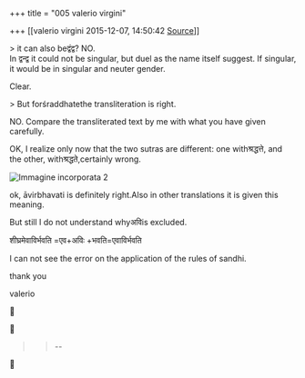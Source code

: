 +++
title = "005 valerio virgini"

+++
[[valerio virgini	2015-12-07, 14:50:42 [Source](https://groups.google.com/g/samskrita/c/wa_D34WAI6o)]]



\> it can also beद्वंद्व? NO.  
In द्वन्द्व it could not be singular, but duel as the name itself suggest. If singular, it would be in singular and neuter gender.  

  

Clear.  

  

\> But forśraddhatethe transliteration is right.  

NO. Compare the transliterated text by me with what you have given carefully.  

  

OK, I realize only now that the two sutras are different: one withश्रद्धत्ते, and the other, withश्रद्धते,certainly wrong.

![Immagine incorporata 2](https://groups.google.com/group/samskrita/attach/9acc90f469d14/image.png?part=0.1&view=1)  

ok, āvirbhavati is definitely right.Also in other translations it is given this meaning.  

But still I do not understand whyअविis excluded.  

  

शीघ्रमेवाविर्भवति =एव+अविः +भवति=एवाविर्भवति

I can not see the error on the application of the rules of sandhi.  

  

thank you  

valerio

  

  





> 
> > 
> > --  
> > 
> > 



